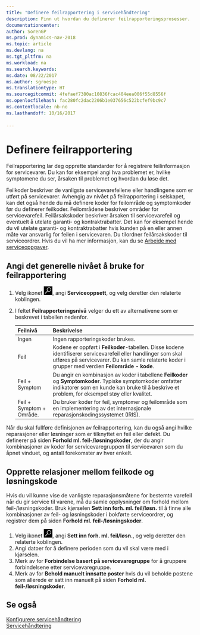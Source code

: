 ```yaml
---
title: "Definere feilrapportering i servicehåndtering"
description: Finn ut hvordan du definerer feilrapporteringsprosesser.
documentationcenter: 
author: SorenGP
ms.prod: dynamics-nav-2018
ms.topic: article
ms.devlang: na
ms.tgt_pltfrm: na
ms.workload: na
ms.search.keywords: 
ms.date: 08/22/2017
ms.author: sgroespe
ms.translationtype: HT
ms.sourcegitcommit: 4fefaef7380ac10836fcac404eea006f55d8556f
ms.openlocfilehash: fac280fc2dac2206b1e037656c522bcfef9bc9c7
ms.contentlocale: nb-no
ms.lasthandoff: 10/16/2017

---
```


# <a name="how-to-set-up-fault-reporting"></a>Definere feilrapportering
Feilrapportering lar deg opprette standarder for å registrere feilinformasjon for servicevarer. Du kan for eksempel angi hva problemet er, hvilke symptomene du ser, årsaken til problemet og hvordan du løse det.  

Feilkoder beskriver de vanligste servicevarefeilene eller handlingene som er utført på servicevarer. Avhengig av nivået på feilrapportering i selskapet, kan det også hende du må definere koder for feilområde og symptomkoder før du definerer feilkoder. Feilområdene beskriver områder for servicevarefeil. Feilårsakskoder beskriver årsaken til servicevarefeil og eventuelt å utelate garanti- og kontraktrabatter. Det kan for eksempel hende du vil utelate garanti- og kontraktrabatter hvis kunden på en eller annen måte var ansvarlig for feilen i servicevaren. Du tilordner feilårsakskoder til serviceordrer. Hvis du vil ha mer informasjon, kan du se [Arbeide med serviceoppgaver](service-how-to-work-on-service-tasks.md).  

## <a name="to-specify-the-overall-level-of-fault-reporting-to-use"></a>Angi det generelle nivået å bruke for feilrapportering
1. Velg ikonet ![Søk etter side eller rapport](media/ui-search/search_small.png "Søk etter side eller rapport"), angi **Serviceoppsett**, og velg deretter den relaterte koblingen. 
2. I feltet **Feilrapporteringsnivå** velger du ett av alternativene som er beskrevet i tabellen nedenfor.  
  
    |**Feilnivå**|**Beskrivelse**|  
    |------------|-------------|  
    |Ingen | Ingen rapporteringskoder brukes.|  
    |Feil | Kodene er oppført i **Feilkoder**-tabellen. Disse kodene identifiserer servicevarefeil eller handlinger som skal utføres på servicevarer. Du kan samle relaterte koder i grupper med verdien **Feilområde - kode**.|  
    |Feil + Symptom | Du angir en kombinasjon av koder i tabellene **Feilkoder** og **Symptomkoder**. Typiske symptomkoder omfatter indikatorer som en kunde kan bruke til å beskrive et problem, for eksempel støy eller kvalitet.|  
    |Feil + Symptom + Område. | Du bruker koder for feil, symptomer og feilområde som en implementering av det internasjonale reparasjonskodingssystemet (IRIS).|  
  
Når du skal fullføre definisjonen av feilrapportering, kan du også angi hvilke reparasjoner eller løsninger som er tilknyttet en feil eller defekt. Du definerer på siden **Forhold ml. feil-/løsningskoder**, der du angir kombinasjoner av koder for servicevaregruppen til servicevaren som du åpnet vinduet, og antall forekomster av hver enkelt.

## <a name="to-create-fault-and-resolution-code-relationships"></a>Opprette relasjoner mellom feilkode og løsningskode
<!--this needs to go in a working with topic-->
Hvis du vil kunne vise de vanligste reparasjonsmåtene for bestemte varefeil når du gir service til varene, må du samle opplysninger om forhold mellom feil-/løsningskoder. Bruk kjørselen **Sett inn forh. ml. feil/løsn.** til å finne alle kombinasjoner av feil- og løsningskoder i bokførte serviceordrer, og registrer dem på siden **Forhold ml. feil-/løsningskoder**. 
  
1. Velg ikonet ![Søk etter side eller rapport](media/ui-search/search_small.png "Søk etter side eller rapport"), angi **Sett inn forh. ml. feil/løsn.**, og velg deretter den relaterte koblingen.  
2. Angi datoer for å definere perioden som du vil skal være med i kjørselen.  
3. Merk av for **Forbindelse basert på servicevaregruppe** for å gruppere forbindelsene etter servicevaregruppe.  
4. Merk av for **Behold manuelt innsatte poster** hvis du vil beholde postene som allerede er satt inn manuelt på siden **Forhold ml. feil-/løsningskoder**.  

## <a name="see-also"></a>Se også
[Konfigurere servicehåndtering](service-setup-service.md)  
[Servicehåndtering](service-service.md)  


